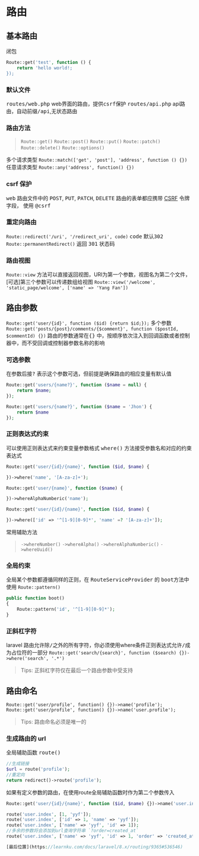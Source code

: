 # 路由

## 基本路由
闭包
```php
Route::get('test', function () {
    return 'hello world!;
});
```
### 默认文件
<kbd>routes/web.php</kbd> web界面的路由，提供<kbd>csrf</kbd>保护
<kbd>routes/api.php</kbd> api路由，自动前缀<kbd>/api</kbd>,无状态路由

### 路由方法
> `Route::get()`
> `Route::post()`
> `Route::put()`
> `Route::patch()`
> `Route::delete()`
> `Route::options()`

多个请求类型 `Route::match(['get', 'post'], 'address', function () {})`
任意请求类型 `Route::any('address', function() {})`

### csrf 保护
<kbd>web</kbd> 路由文件中的 <kbd>POST</kbd>, <kbd>PUT</kbd>, <kbd>PATCH</kbd>, <kbd>DELETE</kbd> 路由的表单都应携带 [CSRF](https://learnku.com/docs/laravel/8.x/csrf) 令牌字段， 使用 <kbd>@csrf</kbd>

### 重定向路由
`Route::redirect('/uri', '/redirect_uri', code)` <kbd>code</kbd> 默认<kbd>302</kbd>
`Route::permanentRedirect()` 返回 <kbd>301</kbd> 状态码

### 路由视图
`Route::view` 方法可以直接返回视图，URI为第一个参数，视图名为第二个文件，[可选]第三个参数可以传递数组给视图
`Route::view('/welcome', 'static_page/welcome', ['name' => 'Yang Fan'])`

## 路由参数
`Route::get('user/{id}', function ($id) {return $id;});`
多个参数
`Route::get('posts/{post}/comments/{$comment}', function ($postId, $commentId) {})`
路由的参数通常在<kbd>{}</kbd> 中，按顺序依次注入到回调函数或者控制器中，而不受回调或控制器参数名称的影响

### 可选参数
在参数后接<kbd>?</kbd> 表示这个参数可选，但前提是确保路由的相应变量有默认值
```php
Route::get('users/{name?}', function ($name = null) {
    return $name;
});

Route::get('users/{name?}', function ($name = 'Jhon') {
    return $name
});
```

### 正则表达式约束
可以使用正则表达式来约束变量参数格式 <kbd>where()</kbd> 方法接受参数名和对应的约束表达式

```php
Route::get('user/{id}/{name}', function ($id, $name) {

})->where('name', '[A-za-z]+');

Route::get('user/{name}', function ($name) {

})->whereAlphaNumberic('name');

Route::get('user/{id}/{name}', function ($id, $name) {

})->where(['id' => '^[1-9][0-9]*', 'name' =? '[A-za-z]+']);
```

常用辅助方法
> `->whereNumber()`
> `->whereAlpha()`
> `->whereAlphaNumberic()`
> `->whereUuid()`

### 全局约束
全局某个参数都遵循同样的正则，在 <kbd>RouteServiceProvider</kbd> 的 <kbd>boot</kbd>方法中使用 `Route::pattern()`
```php
public function boot()
{
    Route::pattern('id', '^[1-9][0-9]*');
}
```
### 正斜杠字符
laravel 路由允许除<kbd>/</kbd>之外的所有字符，你必须使用where条件正则表达式允许<kbd>/</kbd>成为占位符的一部分
`Route::get('search/{search}', function ($search) {})->where('search', '.*')`
> Tips: 正斜杠字符仅在最后一个路由参数中受支持

## 路由命名
`Route::get('user/profile', function() {})->name('profile');`
`Route::get('user/profile', function() {})->name('user.profile');`
> Tips: 路由命名必须是唯一的

### 生成路由的 url
全局辅助函数 <kbd>route()</kbd>
```php
//生成链接
$url = route('profile');
//重定向
return redirect()->route('profile');
```

如果有定义参数的路由，在使用route全局辅助函数时作为第二个参数传入
```php
Route::get('user/{id}/{name}', function ($id, $name) {})->name('user.index')

route('user.index', [1, 'yyf']);
route('user.index', ['id' => 1, 'name' => 'yyf']);
route('user.index', ['name' => 'yyf', 'id' => 1]);
//多余的参数将会添加到url查询字符串 `?order=created_at`
route('user.index', ['name' => 'yyf', 'id' => 1, 'order' => 'created_at']);

[最后位置](https://learnku.com/docs/laravel/8.x/routing/9365#536546)

```